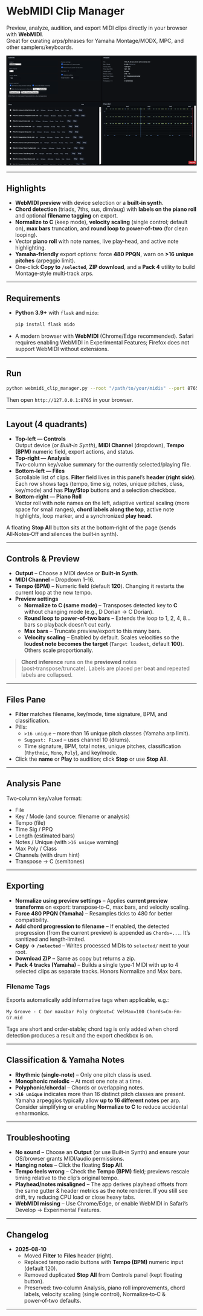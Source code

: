 # WebMIDI Clip Manager

Preview, analyze, audition, and export MIDI clips directly in your browser with **WebMIDI**.  
Great for curating arps/phrases for Yamaha Montage/MODX, MPC, and other samplers/keyboards.

![Screenshot](screenshot.png)

---

## Highlights
- **WebMIDI preview** with device selection or a **built‑in synth**.
- **Chord detection** (triads, 7ths, sus, dim/aug) with **labels on the piano roll** and optional **filename tagging** on export.
- **Normalize to C** (keep mode), **velocity scaling** (single control; default on), **max bars** truncation, and **round loop to power‑of‑two** (for clean looping).
- Vector **piano roll** with note names, live play‑head, and active note highlighting.
- **Yamaha‑friendly** export options: force **480 PPQN**, warn on **>16 unique pitches** (arpeggio limit).
- One‑click **Copy to `/selected`**, **ZIP download**, and a **Pack 4** utility to build Montage‑style multi‑track arps.

---

## Requirements
- **Python 3.9+** with `flask` and `mido`:
  ```bash
  pip install flask mido
  ```
- A modern browser with **WebMIDI** (Chrome/Edge recommended). Safari requires enabling WebMIDI in Experimental Features; Firefox does not support WebMIDI without extensions.

---

## Run
```bash
python webmidi_clip_manager.py --root "/path/to/your/midis" --port 8765
```
Then open `http://127.0.0.1:8765` in your browser.

---

## Layout (4 quadrants)
- **Top‑left — Controls**  
  Output device (or *Built‑in Synth*), **MIDI Channel** (dropdown), **Tempo (BPM)** numeric field, export actions, and status.
- **Top‑right — Analysis**  
  Two‑column key/value summary for the currently selected/playing file.
- **Bottom‑left — Files**  
  Scrollable list of clips. **Filter** field lives in this panel’s **header (right side)**. Each row shows tags (tempo, time sig, notes, unique pitches, class, key/mode) and has **Play/Stop** buttons and a selection checkbox.
- **Bottom‑right — Piano Roll**  
  Vector roll with note names on the left, adaptive vertical scaling (more space for small ranges), **chord labels along the top**, active note highlights, loop marker, and a synchronized **play head**.

A floating **Stop All** button sits at the bottom‑right of the page (sends All‑Notes‑Off and silences the built‑in synth).

---

## Controls & Preview
- **Output** – Choose a MIDI device or **Built‑in Synth**.  
- **MIDI Channel** – Dropdown 1–16.  
- **Tempo (BPM)** – Numeric field (default **120**). Changing it restarts the current loop at the new tempo.  
- **Preview settings**
  - **Normalize to C (same mode)** – Transposes detected key to **C** without changing mode (e.g., D Dorian → C Dorian).
  - **Round loop to power‑of‑two bars** – Extends the loop to 1, 2, 4, 8… bars so playback doesn’t cut early.
  - **Max bars** – Truncate preview/export to this many bars.
  - **Velocity scaling** – Enabled by default. Scales velocities so the **loudest note becomes the target** (`Target loudest`, default **100**). Others scale proportionally.

> **Chord inference** runs on the **previewed** notes (post‑transpose/truncate). Labels are placed per beat and repeated labels are collapsed.

---

## Files Pane
- **Filter** matches filename, key/mode, time signature, BPM, and classification.  
- Pills:  
  - `>16 unique` – more than 16 unique pitch classes (Yamaha arp limit).  
  - `Suggest: Fixed` – uses channel 10 (drums).  
  - Time signature, BPM, total notes, unique pitches, classification (`Rhythmic`, `Mono`, `Poly`), and key/mode.
- Click the **name** or **Play** to audition; click **Stop** or use **Stop All**.

---

## Analysis Pane
Two‑column key/value format:
- File
- Key / Mode (and source: filename or analysis)
- Tempo (file)
- Time Sig / PPQ
- Length (estimated bars)
- Notes / Unique (with `>16 unique` warning)
- Max Poly / Class
- Channels (with drum hint)
- Transpose → C (semitones)

---

## Exporting
- **Normalize using preview settings** – Applies **current preview transforms** on export: transpose‑to‑C, max bars, and velocity scaling.
- **Force 480 PPQN (Yamaha)** – Resamples ticks to 480 for better compatibility.
- **Add chord progression to filename** – If enabled, the detected progression (from the current preview) is appended as `Chords=...`. It’s sanitized and length‑limited.
- **Copy → `/selected`** – Writes processed MIDIs to `selected/` next to your root.
- **Download ZIP** – Same as copy but returns a zip.
- **Pack 4 tracks (Yamaha)** – Builds a single type‑1 MIDI with up to 4 selected clips as separate tracks. Honors Normalize and Max bars.

### Filename Tags
Exports automatically add informative tags when applicable, e.g.:
```
My Groove - C Dor max4bar Poly OrgRoot=C VelMax=100 Chords=Cm-Fm-G7.mid
```
Tags are short and order‑stable; chord tag is only added when chord detection produces a result and the export checkbox is on.

---

## Classification & Yamaha Notes
- **Rhythmic (single‑note)** – Only one pitch class is used.
- **Monophonic melodic** – At most one note at a time.
- **Polyphonic/chordal** – Chords or overlapping notes.
- **`>16 unique`** indicates more than 16 distinct pitch classes are present. Yamaha arpeggios typically allow **up to 16 different notes** per arp. Consider simplifying or enabling **Normalize to C** to reduce accidental enharmonics.

---

## Troubleshooting
- **No sound** – Choose an **Output** (or use Built‑in Synth) and ensure your OS/browser grants MIDI/audio permissions.
- **Hanging notes** – Click the floating **Stop All**.
- **Tempo feels wrong** – Check the **Tempo (BPM)** field; previews rescale timing relative to the clip’s original tempo.
- **Playhead/notes misaligned** – The app derives playhead offsets from the same gutter & header metrics as the note renderer. If you still see drift, try reducing CPU load or close heavy tabs.
- **WebMIDI missing** – Use Chrome/Edge, or enable WebMIDI in Safari’s Develop → Experimental Features.

---

## Changelog
- **2025‑08‑10**
  - Moved **Filter** to **Files** header (right).
  - Replaced tempo radio buttons with **Tempo (BPM)** numeric input (default 120).
  - Removed duplicated **Stop All** from Controls panel (kept floating button).
  - Preserved: two‑column Analysis, piano roll improvements, chord labels, velocity scaling (single control), Normalize‑to‑C & power‑of‑two defaults.

---
